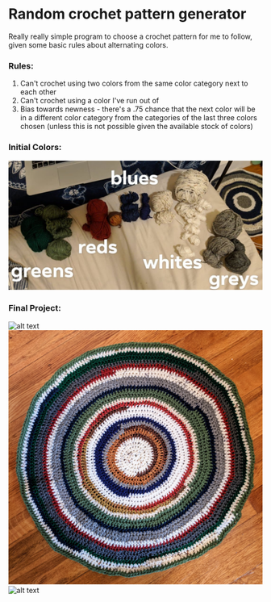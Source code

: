 # Random crochet pattern generator

Really really simple program to choose a crochet pattern for me to follow,
given some basic rules about alternating colors.

### Rules:
1.  Can't crochet using two colors from the same color category next to each
    other
2.  Can't crochet using a color I've run out of
3.  Bias towards newness - there's a .75 chance that the next color will be
    in a different color category from the categories of the last three colors 
    chosen (unless this is not possible given the available stock of colors)

### Initial Colors:
![alt text](colors.jpg "Colors")

### Final Project:
![alt text](final1.jpg "Final Project 1")
![alt text](final2.jpg "Final Project 2")
![alt text](final3.jpg "Final Project 3")
